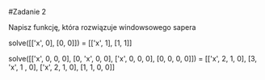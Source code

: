 #Zadanie 2

Napisz funkcję, która rozwiązuje windowsowego sapera

solve([['x', 0], [0, 0]]) = [['x', 1], [1, 1]]

solve([['x', 0, 0, 0], [0, 'x', 0, 0], ['x', 0, 0, 0], [0, 0, 0, 0]]) = [['x', 2, 1, 0], [3, 'x', 1 , 0], ['x', 2, 1, 0], [1, 1, 0, 0]]